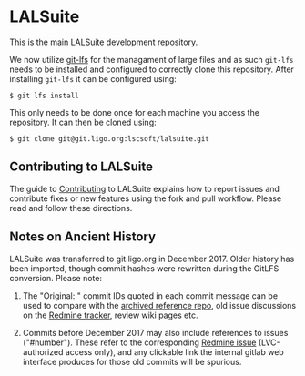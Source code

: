 # LALSuite

This is the main LALSuite development repository.

We now utilize [git-lfs](https://wiki.ligo.org/DASWG/GitLFS#Install_the_git_LFS_client) for the managament of large files and as such `git-lfs` needs to be installed and configured to correctly clone this repository. After installing `git-lfs` it can be configured using:

```
$ git lfs install
```

This only needs to be done once for each machine you access the repository. It can then be cloned using:

```
$ git clone git@git.ligo.org:lscsoft/lalsuite.git
```

## Contributing to LALSuite

The guide to [Contributing](https://git.ligo.org/lscsoft/lalsuite/blob/master/CONTRIBUTING.md) to LALSuite explains how to report issues and contribute fixes or new features using the fork and pull workflow. Please read and follow these directions.

## Notes on Ancient History

LALSuite was transferred to git.ligo.org in December 2017. Older history has been imported, though commit hashes were rewritten during the GitLFS conversion. Please note:

1. The "Original: " commit IDs quoted in each commit message can be used to compare with the [archived reference repo](https://git.ligo.org/lscsoft/lalsuite-archive), old issue discussions on the [Redmine tracker](https://bugs.ligo.org/redmine/projects/lalsuite), review wiki pages etc.

1. Commits before December 2017 may also include references to issues ("#number"). These refer to the corresponding [Redmine issue](https://bugs.ligo.org/redmine/projects/lalsuite) (LVC-authorized access only), and any clickable link the internal gitlab web interface produces for those old commits will be spurious.
